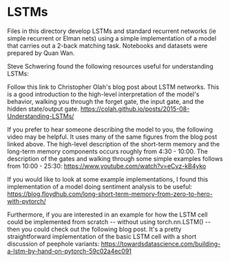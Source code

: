 # LSTMs
Files in this directory develop LSTMs and standard recurrent networks (ie simple recurrent or Elman nets) using a simple implementation of a model that carries out a 2-back matching task. Notebooks and datasets were prepared by Quan Wan.

Steve Schwering found the following resources useful for understanding LSTMs:


Follow this link to Christopher Olah's blog post about LSTM networks. This is a good introduction to the high-level interpretation of the model's behavior, walking you through the forget gate, the input gate, and the hidden state/output gate.
https://colah.github.io/posts/2015-08-Understanding-LSTMs/


If you prefer to hear someone describing the model to you, the following video may be helpful. It uses many of the same figures from the blog post linked above. The high-level description of the short-term memory and the long-term memory components occurs roughly from 4:30 - 10:00. The description of the gates and walking through some simple examples follows from 10:00 - 25:30:
https://www.youtube.com/watch?v=eCvz-kB4yko

If you would like to look at some example implementations, I found this implementation of a model doing sentiment analysis to be useful:
https://blog.floydhub.com/long-short-term-memory-from-zero-to-hero-with-pytorch/

 Furthermore, if you are interested in an example for how the LSTM cell could be implemented from scratch -- without using torch.nn.LSTM() -- then you could check out the following blog post. It's a pretty straightforward implementation of the basic LSTM cell with a short discussion of peephole variants:
 https://towardsdatascience.com/building-a-lstm-by-hand-on-pytorch-59c02a4ec091
